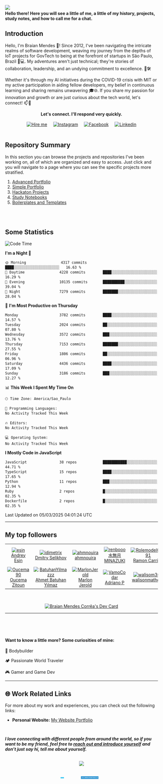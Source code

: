 <!-- SECTION 01: BANNER -->
<img src="https://capsule-render.vercel.app/api?type=waving&color=timeGradient&height=250&section=header&text=Braian%20Mendes&fontSize=70&fontAlignY=35&desc=Full-Stack%20Software%20Developer/Engineer&descAlignY=50" />
     	
<!-- ## Table of Contents -->
<div>
<b>Hello there! Here you will see a little of me, a little of my history, projects, study notes, and how to call me for a chat.</b>
<br/>
	 
<!-- 1. [About Me](#introduction)
2. [Skills](#skills)
3. [Experience](#experience)
4. [Education](#education)
5. [Certifications](#certifications)
6. [Achievements](#achievements)
7. [Hobbies & Interests](#hobbies-interests)
8. [Contact](#contact) 
-->

## Introduction
Hello, I'm Braian Mendes 👋! Since 2012, I've been navigating the intricate realms of software development, weaving my journey from the depths of IoT projects for GovTech to being at the forefront of startups in São Paulo, Brazil 🌆💻. My adventures aren't just technical; they're stories of collaboration, leadership, and an undying commitment to excellence. 🚀🛠️

Whether it's through my AI initiatives during the COVID-19 crisis with MIT or my active participation in aiding fellow developers, my belief in continuous learning and sharing remains unwavering 🎓🌐. If you share my passion for innovation and growth or are just curious about the tech world, let's connect! 📫🙌
    
<div align="center"><b>Let's connect. I'll respond very quickly.</b></div>
	
<br/>
	
<div align="center" style="display: flex; align-items: center; justify-content: center;">
  <a href="https://api.whatsapp.com/send?phone=5537991512954">
    <img style="display: block; margin: 0 10px; width: auto; height: 35px;" src="https://img.shields.io/badge/-Hire%20me-blue?style=for-the-badge" alt="Hire me">
  </a>
  <a href="https://www.instagram.com/uaibraian/">
    <img style="display: block; margin: 0 10px; width: auto; height: 35px;" src="https://img.shields.io/badge/-Instagram-black?style=for-the-badge" alt="Instagram">
  </a>
  <a href="https://www.facebook.com/braianmtech">
    <img style="display: block; margin: 0 10px; width: auto; height: 35px;" src="https://img.shields.io/badge/-Facebook-%231877F2?style=for-the-badge" alt="Facebook">
  </a>
  <a href="https://www.linkedin.com/in/braianmendes/">
    <img style="display: block; margin: 0 10px; width: auto; height: 35px;" src="https://img.shields.io/badge/-Linkedin-%230A66C2?style=for-the-badge" alt="Linkedin">
  </a>
</div>  

<!-- SECTION 03: SUMMARY -->

<h2>Repository Summary</h2>
<p>In this section you can browse the projects and repositories I've been working on, all of which are organized and easy to access. Just click and you will navigate to a page where you can see the specific projects more stratified.</p>
<ol>
	<li><a href="https://github.com/BraianMendes/BraianMendes/blob/master/summary/advanced.md">Advanced Portfolio</a></li>
	<li><a href="https://github.com/BraianMendes/BraianMendes/blob/master/summary/simple.md">Simple Portfolio</a></li>
	<li><a href="https://github.com/BraianMendes/BraianMendes/blob/master/summary/hackaton.md">Hackaton Projects</a></li>
	<li><a href="https://github.com/BraianMendes/BraianMendes/blob/master/summary/study.md">Study Notebooks</a></li>
	<li><a href="https://github.com/BraianMendes/BraianMendes/blob/master/summary/boilerplate.md">Boilerplates and Templates</a></li>
</ol>

<br/>
<br/>
<h2>
Some Statistics
</h2>

<!--START_SECTION:waka-->
![Code Time](http://img.shields.io/badge/Code%20Time-146%20hrs%2015%20mins-blue)

**I'm a Night 🦉** 

```text
🌞 Morning                4317 commits        ████░░░░░░░░░░░░░░░░░░░░░   16.63 % 
🌆 Daytime                4228 commits        ████░░░░░░░░░░░░░░░░░░░░░   16.29 % 
🌃 Evening                10135 commits       ██████████░░░░░░░░░░░░░░░   39.04 % 
🌙 Night                  7279 commits        ███████░░░░░░░░░░░░░░░░░░   28.04 % 
```
📅 **I'm Most Productive on Thursday** 

```text
Monday                   3782 commits        ████░░░░░░░░░░░░░░░░░░░░░   14.57 % 
Tuesday                  2024 commits        ██░░░░░░░░░░░░░░░░░░░░░░░   07.80 % 
Wednesday                3572 commits        ███░░░░░░░░░░░░░░░░░░░░░░   13.76 % 
Thursday                 7153 commits        ███████░░░░░░░░░░░░░░░░░░   27.55 % 
Friday                   1806 commits        ██░░░░░░░░░░░░░░░░░░░░░░░   06.96 % 
Saturday                 4436 commits        ████░░░░░░░░░░░░░░░░░░░░░   17.09 % 
Sunday                   3186 commits        ███░░░░░░░░░░░░░░░░░░░░░░   12.27 % 
```


📊 **This Week I Spent My Time On** 

```text
🕑︎ Time Zone: America/Sao_Paulo

💬 Programming Languages: 
No Activity Tracked This Week

🔥 Editors: 
No Activity Tracked This Week

💻 Operating System: 
No Activity Tracked This Week
```

**I Mostly Code in JavaScript** 

```text
JavaScript               38 repos            ███████████░░░░░░░░░░░░░░   44.71 % 
TypeScript               15 repos            ████░░░░░░░░░░░░░░░░░░░░░   17.65 % 
Python                   11 repos            ███░░░░░░░░░░░░░░░░░░░░░░   12.94 % 
Ruby                     2 repos             █░░░░░░░░░░░░░░░░░░░░░░░░   02.35 % 
Dockerfile               2 repos             █░░░░░░░░░░░░░░░░░░░░░░░░   02.35 % 
```




 Last Updated on 05/03/2025 04:01:24 UTC
<!--END_SECTION:waka-->

<!-- ![Braian Mendes's GitHub Stats](https://github-readme-stats.vercel.app/api?username=BraianMendes&show_icons=true&title_color=fff&icon_color=79ff97&text_color=9f9f9f&bg_color=151515) -->

---

<h2> My top followers  </h2>
<!--START_SECTION:top-followers-->
<table>
  <tr>
    <td align="center">  
      <a href="https://github.com/esin">  
        <img src="https://avatars2.githubusercontent.com/u/69767" width="100px;" alt="esin"/>  
      </a>  
      <br />  
      <a href="https://github.com/esin">Andrey Esin</a>  
    </td>  
    <td align="center">  
      <a href="https://github.com/idimetrix">  
        <img src="https://avatars2.githubusercontent.com/u/6536323" width="100px;" alt="idimetrix"/>  
      </a>  
      <br />  
      <a href="https://github.com/idimetrix">Dmitry Selikhov</a>  
    </td>  
    <td align="center">  
      <a href="https://github.com/ahmnouira">  
        <img src="https://avatars2.githubusercontent.com/u/31603793" width="100px;" alt="ahmnouira"/>  
      </a>  
      <br />  
      <a href="https://github.com/ahmnouira">ahmnouira</a>  
    </td>  
    <td align="center">  
      <a href="https://github.com/renbooo">  
        <img src="https://avatars2.githubusercontent.com/u/16249870" width="100px;" alt="renbooo"/>  
      </a>  
      <br />  
      <a href="https://github.com/renbooo">水無月 MINAZUKI</a>  
    </td>  
    <td align="center">  
      <a href="https://github.com/Rolemodel01291">  
        <img src="https://avatars2.githubusercontent.com/u/84802341" width="100px;" alt="Rolemodel01291"/>  
      </a>  
      <br />  
      <a href="https://github.com/Rolemodel01291">Ramon Carrion</a>  
    </td>  
    <td align="center">  
      <a href="https://github.com/misbot">  
        <img src="https://avatars2.githubusercontent.com/u/57812173" width="100px;" alt="misbot"/>  
      </a>  
      <br />  
      <a href="https://github.com/misbot">misbot</a>  
    </td>  
    <td align="center">  
      <a href="https://github.com/viniciusfinger">  
        <img src="https://avatars2.githubusercontent.com/u/51798742" width="100px;" alt="viniciusfinger"/>  
      </a>  
      <br />  
      <a href="https://github.com/viniciusfinger">Vinicius Finger</a>  
    </td>  
  </tr>
  <tr>
    <td align="center">  
      <a href="https://github.com/Oucema90">  
        <img src="https://avatars2.githubusercontent.com/u/6604864" width="100px;" alt="Oucema90"/>  
      </a>  
      <br />  
      <a href="https://github.com/Oucema90">Oucema Zitoun</a>  
    </td>  
    <td align="center">  
      <a href="https://github.com/BatuhanYilmazzz">  
        <img src="https://avatars2.githubusercontent.com/u/54447779" width="100px;" alt="BatuhanYilmazzz"/>  
      </a>  
      <br />  
      <a href="https://github.com/BatuhanYilmazzz">Ahmet Batuhan Yılmaz</a>  
    </td>  
    <td align="center">  
      <a href="https://github.com/MarlonJerold">  
        <img src="https://avatars2.githubusercontent.com/u/63025001" width="100px;" alt="MarlonJerold"/>  
      </a>  
      <br />  
      <a href="https://github.com/MarlonJerold">Marlon Jerold</a>  
    </td>  
    <td align="center">  
      <a href="https://github.com/VamoCodar">  
        <img src="https://avatars2.githubusercontent.com/u/51723157" width="100px;" alt="VamoCodar"/>  
      </a>  
      <br />  
      <a href="https://github.com/VamoCodar">Adriano P</a>  
    </td>  
    <td align="center">  
      <a href="https://github.com/walisom360">  
        <img src="https://avatars2.githubusercontent.com/u/45033721" width="100px;" alt="walisom360"/>  
      </a>  
      <br />  
      <a href="https://github.com/walisom360">walisonmatheus</a>  
    </td>  
    <td align="center">  
      <a href="https://github.com/mrncstt">  
        <img src="https://avatars2.githubusercontent.com/u/14565450" width="100px;" alt="mrncstt"/>  
      </a>  
      <br />  
      <a href="https://github.com/mrncstt">Mariana Costa</a>  
    </td>  
    <td align="center">  
      <a href="https://github.com/diegojunio">  
        <img src="https://avatars2.githubusercontent.com/u/18354403" width="100px;" alt="diegojunio"/>  
      </a>  
      <br />  
      <a href="https://github.com/diegojunio">Diego Junio</a>  
    </td>  
  </tr>
</table>
<!--END_SECTION:top-followers-->

<br>
<br>

<div  align="center" style="display: flex;  align-items: center;  justify-content: center;" >
<a href="https://app.daily.dev/BraianMendes"><img src="https://api.daily.dev/devcards/1de7b7effad6466f9d2b83be22810ff0.png?r=8l3" width="400" alt="Braian Mendes Corrêa's Dev Card"/></a>
</div>

---

<h4 style="margin-top: 5rem">
Want to know a little more? Some curiosities of mine:
</h4>

:apple: Bodybuilder

:camping: Passionate World Traveler

:video_game: Gamer and Game Dev

---
	
## 🌐 Work Related Links
For more about my work and experiences, you can check out the following links:

<!-- - **Personal Blog:** [Your Blog Name](URL) -->
- **Personal Website:** [My Website Portfolio](www.braian.tech)
<!-- # - **Dribbble:** [Your Dribbble Profile](URL) -->
<!-- # - **Behance:** [Your Behance Profile](URL) -->
<!-- # - **Medium:** [Your Medium Profile](URL) -->

	
<br>
<em><b><p> I love connecting with different people from around the world, so if you want to be my friend, feel free to <a href="https://twitter.com/braian_dev">reach out and introduce yourself</a> and don’t just say hi, tell me about yourself. </p></b></em>
<br>	
	
<div  align="center" style="display: flex;  align-items: center;  justify-content: center;" >
<img src="https://media.giphy.com/media/26FmQ6EOvLxp6cWyY/giphy.gif" style="margin: 0 auto" align="center">
</div>

<br>
<br>	

<div  align="center" style="display: flex;  align-items: center;  justify-content: center;" >
<a href="https://api.whatsapp.com/send?phone=5537991512954">  
<img 
    style="display: block; 
           margin-left: auto;
           margin-right: auto;
           width: 20%;
	   max-height: 20px"
    src="https://github.com/BraianMendes/BraianMendes/blob/master/src/assets/hire-me!.svg" 
    alt="Hire me">
</img>
</a>
<a href="https://www.braian.tech">  
<img 
    style="display: block; 
           margin-left: auto;
           margin-right: auto;
           width: 46%;
	   max-height: 20px"
    src="https://github.com/BraianMendes/BraianMendes/blob/master/src/assets/-my-www-portfolio.svg" 
    alt="My Portfolio">
</img>
</a>
</div>

<!-- Notes

Engenheiro de software apaixonado por inovação. Foco em desenvolvimento web e mobile. Também desenvolvedor de IA, IoT e Blockchain. Codando desde 2012. Desde então tenho dedicado todo o meu tempo a constante aprendizado e evolução. Atualmente iniciei cursos superiores de cibersegurança e desenvolvimento de blockchain. Eu me posiciono como um engenheiro de soluções digitais não preso a uma
linguagem ou tecnologia. Um apaixonado por inovação e impacto através de novas tecnologias, vivo para isso e respiro o dia inteiro, todos os dias, em todas semanas do ano. 

Onde pode conhecer meu portfólio
* Github: https://github.com/BraianMendes
* Site pessoal: www.braian.tech

Outras plataformas onde pode me encontrar e conhecer meu trabalho
* HackerRank: https://www.hackerrank.com/BraianMendes
* Leetcode: https://leetcode.com/BraianMendes/
* Topcoder: https://www.topcoder.com/members/BraianMendes
* HackerEarth: https://www.hackerearth.com/@00.braian.dev
* GeeksForGeeks: https://auth.geeksforgeeks.org/user/00braiandev/
* Codewars: https://www.codewars.com/users/BraianMendes
* Coderbyte: https://coderbyte.com/profile/BraianMendes
* Codesignal: https://app.codesignal.com/profile/braianmendes
* CodeChef: https://www.codechef.com/users/braianmendes
* Codersrank: https://profile.codersrank.io/user/braianmendes

Saving the world one algorith at a time!

-->
